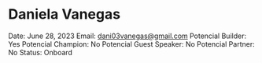 # Daniela Vanegas

Date: June 28, 2023
Email: dani03vanegas@gmail.com
Potencial Builder: Yes
Potencial Champion: No
Potencial Guest Speaker: No
Potencial Partner: No
Status: Onboard